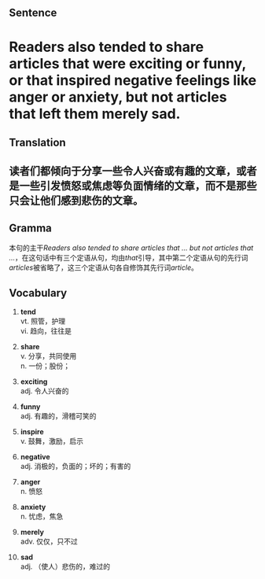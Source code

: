 ## Sentence       

<h1>Readers also tended to share articles that were exciting or funny, or that inspired negative feelings like anger or anxiety, but not articles that left them merely sad.</h1>

## Translation       

<h2>读者们都倾向于分享一些令人兴奋或有趣的文章，或者是一些引发愤怒或焦虑等负面情绪的文章，而不是那些只会让他们感到悲伤的文章。</h2>

## Gramma         

本句的主干*Readers also tended to share articles that ... but not articles that ...*，在这句话中有三个定语从句，均由*that*引导，其中第二个定语从句的先行词*articles*被省略了，这三个定语从句各自修饰其先行词*article*。      


## Vocabulary   

1. **tend**        
vt. 照管，护理       
vi. 趋向，往往是        

2. **share**       
v. 分享，共同使用         
n. 一份；股份；        

3. **exciting**       
adj. 令人兴奋的         

4. **funny**      
adj. 有趣的，滑稽可笑的        

5. **inspire**        
v. 鼓舞，激励，启示         

6. **negative**         
adj. 消极的，负面的；坏的；有害的          

7. **anger**       
n. 愤怒         

8. **anxiety**         
n. 忧虑，焦急          

9. **merely**         
adv. 仅仅，只不过         

10. **sad**       
adj. （使人）悲伤的，难过的         

